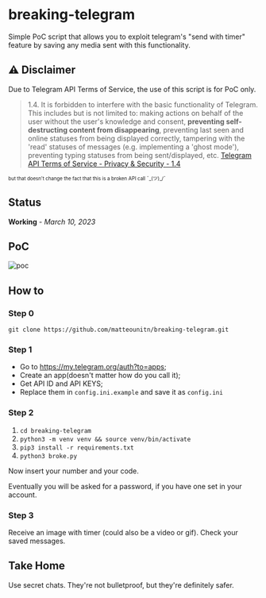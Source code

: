 # breaking-telegram
Simple PoC script that allows you to exploit telegram's "send with timer" feature by saving any media sent with this functionality.

## ⚠️ Disclaimer
Due to Telegram API Terms of Service, the use of this script is for PoC only.
> 1.4. It is forbidden to interfere with the basic functionality of Telegram. This includes but is not limited to: making actions on behalf of the user without the user's knowledge and consent, **preventing self-destructing content from disappearing**, preventing last seen and online statuses from being displayed correctly, tampering with the 'read' statuses of messages (e.g. implementing a 'ghost mode'), preventing typing statuses from being sent/displayed, etc.
[Telegram API Terms of Service -  Privacy & Security - 1.4](https://core.telegram.org/api/terms#1-privacy--security)

<sub><sup>but that doesn't change the fact that this is a broken API call ¯\_(ツ)_/¯ </sup></sub>

## Status

**Working** - _March 10, 2023_

## PoC

<img src="poc.gif" alt="poc" style="max-width:300px" />


## How to
### Step 0 

`git clone https://github.com/matteounitn/breaking-telegram.git`

### Step 1

- Go to https://my.telegram.org/auth?to=apps;
- Create an app(doesn't matter how do you call it);
- Get API ID and API KEYS;
- Replace them in `config.ini.example` and save it as `config.ini`

### Step 2

1. `cd breaking-telegram`
2. `python3 -m venv venv && source venv/bin/activate`
3. `pip3 install -r requirements.txt`
4. `python3 broke.py`

Now insert your number and your code. 

Eventually you will be asked for a password, if you have one set in your account.

### Step 3

Receive an image with timer (could also be a video or gif).
Check your saved messages.


## Take Home

Use secret chats. 
They're not bulletproof, but they're definitely safer.
